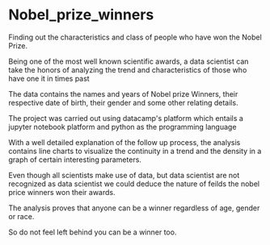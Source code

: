 # Nobel_prize_winners
Finding out the characteristics and class of people who have won the Nobel Prize.

Being one of the most well known scientific awards, a data scientist can take the honors of analyzing the trend and characteristics of those who have one it in times past

The data contains the names and years of Nobel prize Winners, their respective date of birth, their gender and some other relating details.

The project was carried out using datacamp's platform which entails a jupyter notebook platform and python as the programming language

With a well detailed explanation of the follow up process, the analysis contains line charts to visualize the continuity in a trend and the density in a graph of certain interesting parameters.

Even though all scientists make use of data, but data scientist are not recognized as data scientist we could deduce the nature of feilds the nobel price winners won their awards.

The analysis proves that anyone can be a winner regardless of age, gender or race.

So do not feel left behind you can be a winner too.
